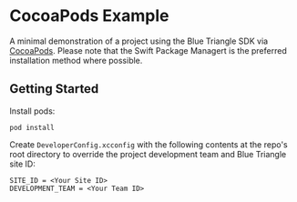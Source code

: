 # CocoaPods Example

A minimal demonstration of a project using the Blue Triangle SDK via [CocoaPods](https://cocoapods.org). Please note that the Swift Package Managert is the preferred installation method where possible.

## Getting Started

Install pods:

```
pod install
```

Create `DeveloperConfig.xcconfig` with the following contents at the repo's root directory to override the project development team and Blue Triangle site ID:

```
SITE_ID = <Your Site ID>
DEVELOPMENT_TEAM = <Your Team ID>
```
